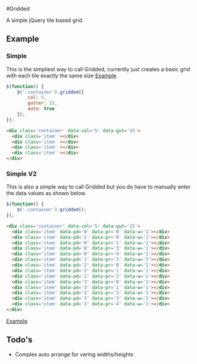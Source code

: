 #Gridded


A simple jQuery tile based grid.


## Example
### Simple
This is the simpliest way to call Gridded, currently just creates a basic grid with each tile exactly the same size
[Example](http://codepen.io/Last1Here/pen/fFJsk/)
```Javascript
$(function() {
	$('.container').gridded({
		col: 5,
		gutter: 15,
		auto: true
	});
});
```
```html
<div class='container' data-col='5' data-gut='15'>
  <div class='item' ></div>
  <div class='item' ></div>
  <div class='item' ></div>
  <div class='item' ></div>
</div>
```

### Simple V2
This is also a simple way to call Gridded but you do have to manually enter the data values as shown below.
```Javascript
$(function() {
	$('.container').gridded();
});
```
```html
<div class='container' data-col='5' data-gut='15'>
  <div class='item' data-pd='0' data-pr='0' data-w='1'></div>
  <div class='item' data-pd='1' data-pr='0' data-w='1'></div>
  <div class='item' data-pd='0' data-pr='1' data-w='2'></div>
  <div class='item' data-pd='0' data-pr='3' data-w='1'></div>
  <div class='item' data-pd='0' data-pr='4' data-w='1'></div>
  <div class='item' data-pd='1' data-pr='3' data-w='2'></div>
  <div class='item' data-pd='2' data-pr='0' data-w='1'></div>
  <div class='item' data-pd='2' data-pr='1' data-w='1'></div>
  <div class='item' data-pd='2' data-pr='2' data-w='1'></div>
  <div class='item' data-pd='3' data-pr='0' data-w='1'></div>
  <div class='item' data-pd='3' data-pr='1' data-w='1'></div>
  <div class='item' data-pd='3' data-pr='2' data-w='1'></div>
  <div class='item' data-pd='3' data-pr='3' data-w='1'></div>
  <div class='item' data-pd='3' data-pr='4' data-w='1'></div>
</div>
```

[Example](http://codepen.io/Last1Here/pen/agpeF)

## Todo's

- Complex auto arrange for varing widths/heights